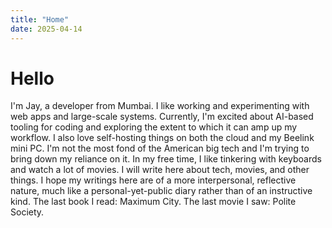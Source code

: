 ```yaml
---
title: "Home"
date: 2025-04-14
---
```


# Hello

I'm Jay, a developer from Mumbai. I like working and experimenting with web apps and large-scale systems. Currently, I'm excited about AI-based tooling for coding and exploring the extent to which it can amp up my workflow. I also love self-hosting things on both the cloud and my Beelink mini PC. I'm not the most fond of the American big tech and I'm trying to bring down my reliance on it. In my free time, I like tinkering with keyboards and watch a lot of movies. I will write here about tech, movies, and other things. I hope my writings here are of a more interpersonal, reflective nature, much like a personal-yet-public diary rather than of an instructive kind. The last book I read: Maximum City. The last movie I saw: Polite Society.